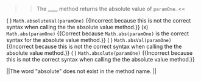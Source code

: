 >>The ____ method returns the absolute value of <code>paramOne</code>. <<

( ) <code>Math.absoluteVal(paramOne)</code> {{Incorrect because this is not the correct syntax when calling the the absolute value method.}}
(x) <code>Math.abs(paramOne)</code> {{Correct because <code>Math.abs(paramOne)</code> is the correct syntax for the absolute value method.}}
( ) <code>Math.absVal(paramOne)</code> {{Incorrect because this is not the correct syntax when calling the the absolute value method.}}
( ) <code>Math.absolute(paramOne)</code> {{Incorrect because this is not the correct syntax when calling the the absolute value method.}}

||The word "absolute" does not exist in the method name. ||

